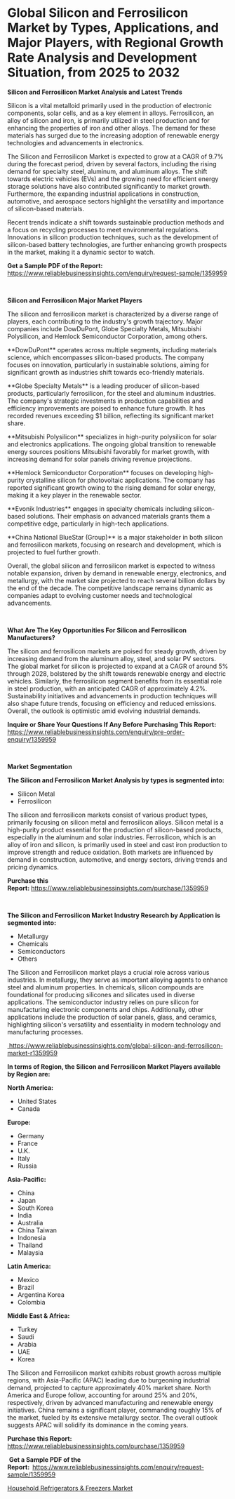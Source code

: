 <p><h1>Global Silicon and Ferrosilicon Market by Types, Applications, and Major Players, with Regional Growth Rate Analysis and Development Situation, from 2025 to 2032</h1></p><p><strong>Silicon and Ferrosilicon Market Analysis and Latest Trends</strong></p>
<p><p>Silicon is a vital metalloid primarily used in the production of electronic components, solar cells, and as a key element in alloys. Ferrosilicon, an alloy of silicon and iron, is primarily utilized in steel production and for enhancing the properties of iron and other alloys. The demand for these materials has surged due to the increasing adoption of renewable energy technologies and advancements in electronics.</p><p>The Silicon and Ferrosilicon Market is expected to grow at a CAGR of 9.7% during the forecast period, driven by several factors, including the rising demand for specialty steel, aluminum, and aluminum alloys. The shift towards electric vehicles (EVs) and the growing need for efficient energy storage solutions have also contributed significantly to market growth. Furthermore, the expanding industrial applications in construction, automotive, and aerospace sectors highlight the versatility and importance of silicon-based materials. </p><p>Recent trends indicate a shift towards sustainable production methods and a focus on recycling processes to meet environmental regulations. Innovations in silicon production techniques, such as the development of silicon-based battery technologies, are further enhancing growth prospects in the market, making it a dynamic sector to watch.</p></p>
<p><strong>Get a Sample PDF of the Report:&nbsp;</strong> <a href="https://www.reliablebusinessinsights.com/enquiry/request-sample/1359959?utm_campaign=3133&utm_medium=2&utm_source=Github&utm_content=ia&utm_term=22032025&utm_id=silicon-and-ferrosilicon">https://www.reliablebusinessinsights.com/enquiry/request-sample/1359959</a></p>
<p>&nbsp;</p>
<p><strong>Silicon and Ferrosilicon Major Market Players</strong></p>
<p><p>The silicon and ferrosilicon market is characterized by a diverse range of players, each contributing to the industry's growth trajectory. Major companies include DowDuPont, Globe Specialty Metals, Mitsubishi Polysilicon, and Hemlock Semiconductor Corporation, among others.</p><p>**DowDuPont** operates across multiple segments, including materials science, which encompasses silicon-based products. The company focuses on innovation, particularly in sustainable solutions, aiming for significant growth as industries shift towards eco-friendly materials.</p><p>**Globe Specialty Metals** is a leading producer of silicon-based products, particularly ferrosilicon, for the steel and aluminum industries. The company's strategic investments in production capabilities and efficiency improvements are poised to enhance future growth. It has recorded revenues exceeding $1 billion, reflecting its significant market share.</p><p>**Mitsubishi Polysilicon** specializes in high-purity polysilicon for solar and electronics applications. The ongoing global transition to renewable energy sources positions Mitsubishi favorably for market growth, with increasing demand for solar panels driving revenue projections.</p><p>**Hemlock Semiconductor Corporation** focuses on developing high-purity crystalline silicon for photovoltaic applications. The company has reported significant growth owing to the rising demand for solar energy, making it a key player in the renewable sector.</p><p>**Evonik Industries** engages in specialty chemicals including silicon-based solutions. Their emphasis on advanced materials grants them a competitive edge, particularly in high-tech applications. </p><p>**China National BlueStar (Group)** is a major stakeholder in both silicon and ferrosilicon markets, focusing on research and development, which is projected to fuel further growth.</p><p>Overall, the global silicon and ferrosilicon market is expected to witness notable expansion, driven by demand in renewable energy, electronics, and metallurgy, with the market size projected to reach several billion dollars by the end of the decade. The competitive landscape remains dynamic as companies adapt to evolving customer needs and technological advancements.</p></p>
<p>&nbsp;</p>
<p><strong>What Are The Key Opportunities For Silicon and Ferrosilicon Manufacturers?</strong></p>
<p><p>The silicon and ferrosilicon markets are poised for steady growth, driven by increasing demand from the aluminum alloy, steel, and solar PV sectors. The global market for silicon is projected to expand at a CAGR of around 5% through 2028, bolstered by the shift towards renewable energy and electric vehicles. Similarly, the ferrosilicon segment benefits from its essential role in steel production, with an anticipated CAGR of approximately 4.2%. Sustainability initiatives and advancements in production techniques will also shape future trends, focusing on efficiency and reduced emissions. Overall, the outlook is optimistic amid evolving industrial demands.</p></p>
<p><strong>Inquire or Share Your Questions If Any Before Purchasing This Report:</strong> <a href="https://www.reliablebusinessinsights.com/enquiry/pre-order-enquiry/1359959?utm_campaign=3133&utm_medium=2&utm_source=Github&utm_content=ia&utm_term=22032025&utm_id=silicon-and-ferrosilicon">https://www.reliablebusinessinsights.com/enquiry/pre-order-enquiry/1359959</a></p>
<p>&nbsp;</p>
<p><strong>Market Segmentation</strong></p>
<p><strong>The Silicon and Ferrosilicon Market Analysis by types is segmented into:</strong></p>
<p><ul><li>Silicon Metal</li><li>Ferrosilicon</li></ul></p>
<p><p>The silicon and ferrosilicon markets consist of various product types, primarily focusing on silicon metal and ferrosilicon alloys. Silicon metal is a high-purity product essential for the production of silicon-based products, especially in the aluminum and solar industries. Ferrosilicon, which is an alloy of iron and silicon, is primarily used in steel and cast iron production to improve strength and reduce oxidation. Both markets are influenced by demand in construction, automotive, and energy sectors, driving trends and pricing dynamics.</p></p>
<p><strong>Purchase this Report:&nbsp;</strong><a href="https://www.reliablebusinessinsights.com/purchase/1359959?utm_campaign=3133&utm_medium=2&utm_source=Github&utm_content=ia&utm_term=22032025&utm_id=silicon-and-ferrosilicon">https://www.reliablebusinessinsights.com/purchase/1359959</a></p>
<p>&nbsp;</p>
<p><strong>The Silicon and Ferrosilicon Market Industry Research by Application is segmented into:</strong></p>
<p><ul><li>Metallurgy</li><li>Chemicals</li><li>Semiconductors</li><li>Others</li></ul></p>
<p><p>The Silicon and Ferrosilicon market plays a crucial role across various industries. In metallurgy, they serve as important alloying agents to enhance steel and aluminum properties. In chemicals, silicon compounds are foundational for producing silicones and silicates used in diverse applications. The semiconductor industry relies on pure silicon for manufacturing electronic components and chips. Additionally, other applications include the production of solar panels, glass, and ceramics, highlighting silicon's versatility and essentiality in modern technology and manufacturing processes.</p></p>
<p><a href="https://www.reliablebusinessinsights.com/global-silicon-and-ferrosilicon-market-r1359959?utm_campaign=3133&utm_medium=2&utm_source=Github&utm_content=ia&utm_term=22032025&utm_id=silicon-and-ferrosilicon">&nbsp;https://www.reliablebusinessinsights.com/global-silicon-and-ferrosilicon-market-r1359959</a></p>
<p><strong>In terms of Region, the Silicon and Ferrosilicon Market Players available by Region are:</strong></p>
<p>
    <p> <strong> North America: </strong>
        <ul>
            <li>United States</li>
            <li>Canada</li>
        </ul>
        </p> 
    <p> <strong> Europe: </strong>
        <ul>
            <li>Germany</li>
            <li>France</li>
            <li>U.K.</li>
            <li>Italy</li>
            <li>Russia</li>
        </ul>
        </p> 
    <p> <strong> Asia-Pacific: </strong>
        <ul>
            <li>China</li>
            <li>Japan</li>
            <li>South Korea</li>
            <li>India</li>
            <li>Australia</li>
            <li>China Taiwan</li>
            <li>Indonesia</li>
            <li>Thailand</li>
            <li>Malaysia</li>
        </ul>
        </p> 
    <p> <strong> Latin America: </strong>
        <ul>
            <li>Mexico</li>
            <li>Brazil</li>
            <li>Argentina Korea</li>
            <li>Colombia</li>
        </ul>
        </p> 
    <p> <strong> Middle East & Africa: </strong>
        <ul>
            <li>Turkey</li>
            <li>Saudi</li>
            <li>Arabia</li>
            <li>UAE</li>
            <li>Korea</li>
        </ul>
    </p>
    </p>
<p><p>The Silicon and Ferrosilicon market exhibits robust growth across multiple regions, with Asia-Pacific (APAC) leading due to burgeoning industrial demand, projected to capture approximately 40% market share. North America and Europe follow, accounting for around 25% and 20%, respectively, driven by advanced manufacturing and renewable energy initiatives. China remains a significant player, commanding roughly 15% of the market, fueled by its extensive metallurgy sector. The overall outlook suggests APAC will solidify its dominance in the coming years.</p></p>
<p><strong>Purchase this Report: </strong><a href="https://www.reliablebusinessinsights.com/purchase/1359959?utm_campaign=3133&utm_medium=2&utm_source=Github&utm_content=ia&utm_term=22032025&utm_id=silicon-and-ferrosilicon">https://www.reliablebusinessinsights.com/purchase/1359959</a></p>
<p>&nbsp;<strong>Get a Sample PDF of the Report:&nbsp;&nbsp;</strong><a href="https://www.reliablebusinessinsights.com/enquiry/request-sample/1359959?utm_campaign=3133&utm_medium=2&utm_source=Github&utm_content=ia&utm_term=22032025&utm_id=silicon-and-ferrosilicon">https://www.reliablebusinessinsights.com/enquiry/request-sample/1359959</a></p>
<p><strong></strong></p>
<p><p><a href="https://github.com/rianttegang/Market-Research-Report-List-1/blob/main/household-refrigerators-freezers-market.md?utm_campaign=3133&utm_medium=2&utm_source=Github&utm_content=ia&utm_term=22032025&utm_id=silicon-and-ferrosilicon">Household Refrigerators & Freezers Market</a></p></p>